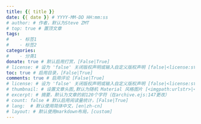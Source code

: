 ```yaml
---
title: {{ title }}
date: {{ date }} # YYYY-MM-DD HH:mm:ss
# author: # 作者，默认为Steve ZMT
# top: true # 置顶文章
tags:
#    - 标签1
#    - 标签2
categories: 
#    - 分类1
donate: true # 默认启用打赏，[False|True]
# license: # 设为 'false' 关闭版权声明或输入自定义版权声明 [false|<license:string>]
toc: true # 启用目录，[False|True]
comments: true # 启用评论 [False|True]
# license: # 设为 'false' 关闭版权声明或输入自定义版权声明 [false|<license:string>]
# thumbnail: # 设置文章头图,默认为随机 Material 风格图片 [<imgpath:urlstr>|<none>]
# excerpt: # 摘要，默认为文章的前120个字符（在archive.ejs:147更改）
# count: false # 默认启用阅读量统计，[False|True]
# lang:  # 默认使用简体中文，[en|zh-cn]
# layout: # 默认使用markdown布局，[custom]
---
```


<!-- write excerpt here -->

<!--more-->

<!-- write anything u want and just delete this... -->

<!-- >   本页面继承自[SteveZMTstudios](https://blog.stevezmt.top)的博客页面。
>   基于CC BY-NC-SA 4.0协议转载。 -->